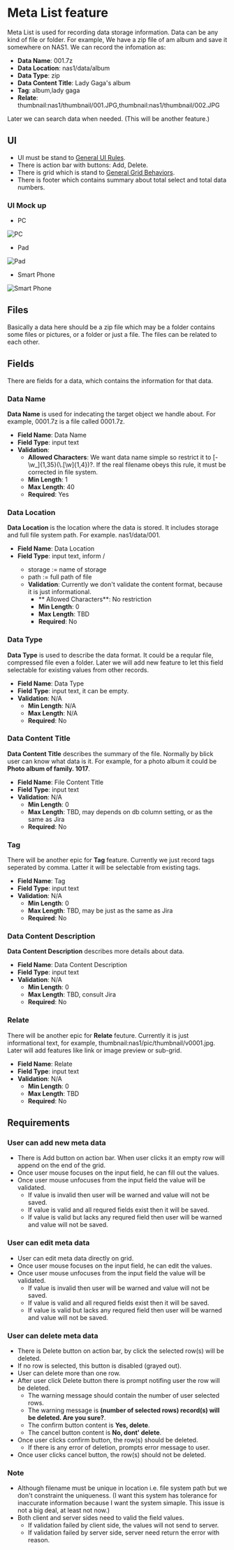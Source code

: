 # Meta List feature
Meta List is used for recording data storage information. Data can be any kind of file or folder. For example, We have a zip file of am album and save it somewhere on NAS1. We can record the infomation as:
* **Data Name**: 001.7z
* **Data Location**: nas1/data/album
* **Data Type**: zip
* **Data Content Title**: Lady Gaga's album
* **Tag**: album,lady gaga
* **Relate**: thumbnail:nas1/thumbnail/001.JPG,thumbnail:nas1/thumbnail/002.JPG

Later we can search data when needed. (This will be another feature.)

## UI
* UI must be stand to [General UI Rules]().
* There is action bar with buttons: Add, Delete.
* There is grid which is stand to [General Grid Behaviors]().
* There is footer which contains summary about total select and total data numbers. 

### UI Mock up
* PC

![PC]()

* Pad

![Pad]()

* Smart Phone

![Smart Phone](/agile/epic-02-Meta_List_feature/images/ui-smart_phone.PNG)

## Files
Basically a data here should be a zip file which may be a folder contains some files or pictures, or a folder or just a file. The files can be related to each other.

## Fields
There are fields for a data, which contains the information for that data.

### Data Name
**Data Name** is used for indecating the target object we handle about. For example, 0001.7z is a file called 0001.7z.
* **Field Name**: Data Name
* **Field Type**: input text	
* **Validation**:
  * **Allowed Characters**: We want data name simple so restrict it to [-\w\_]{1,35}(\\.[\w]{1,4})?. If the real filename obeys this rule, it must be corrected in file system.
  * **Min Length**: 1
  * **Max Length**: 40
  * **Required**: Yes

### Data Location
**Data Location** is the location where the data is stored. It includes storage and full file system path. For example. nas1/data/001.
* **Field Name**: Data Location
* **Field Type**: input text, inform <storage>/<path>
  * storage := name of storage
  * path := full path of file
  * **Validation**: Currently we don't validate the content format, because it is just informational.
    * ** Allowed Characters**: No restriction
    * **Min Length**: 0
    * **Max Length**: TBD
    * **Required**: No

### Data Type
**Data Type** is used to describe the data format. It could be a reqular file, compressed file even a folder. Later we will add new feature to let this field selectable for existing values from other records.
* **Field Name**: Data Type
* **Field Type**: input text, it can be empty.
* **Validation**: N/A
  * **Min Length**: N/A
  * **Max Length**: N/A
  * **Required**: No

### Data Content Title
**Data Content Title** describes the summary of the file. Normally by blick user can know what data is it. For example, for a photo album it could be **Photo album of family. 1017**.
* **Field Name**: File Content Title	
* **Field Type**: input text
* **Validation**: N/A
  * **Min Length**: 0
  * **Max Length**: TBD, may depends on db column setting, or as the same as Jira
  * **Required**: No
	
### Tag
There will be another epic for **Tag** feature. Currently we just record tags seperated by comma. Latter it will be selectable from existing tags.
* **Field Name**: Tag
* **Field Type**: input text
* **Validation**: N/A
  * **Min Length**: 0
  * **Max Length**: TBD, may be just as the same as Jira
  * **Required**: No

### Data Content Description
**Data Content Description** describes more details about data.
* **Field Name**: Data Content Description
* **Field Type**: input text
* **Validation**: N/A
  * **Min Length**: 0
  * **Max Length**: TBD, consult Jira
  * **Required**: No

### Relate
There will be another epic for **Relate** feuture. Currently it is just informational text, for example, thumbnail:nas1/pic/thumbnail/v0001.jpg. Later will add features like link or image preview or sub-grid.
* **Field Name**: Relate
* **Field Type**: input text
* **Validation**: N/A
  * **Min Length**: 0
  * **Max Length**: TBD
  * **Required**: No

## Requirements
### User can add new meta data
* There is Add button on action bar. When user clicks it an empty row will append on the end of the grid.
* Once user mouse focuses on the input field, he can fill out the values.
* Once user mouse unfocuses from the input field the value will be validated.
  * If value is invalid then user will be warned and value will not be saved.
  * If value is valid and all requred fields exist then it will be saved.
  * If value is valid but lacks any requred field then user will be warned and value will not be saved.

### User can edit meta data
* User can edit meta data directly on grid.
* Once user mouse focuses on the input field, he can edit the values.
* Once user mouse unfocuses from the input field the value will be validated.
  * If value is invalid then user will be warned and value will not be saved.
  * If value is valid and all requred fields exist then it will be saved.
  * If value is valid but lacks any requred field then user will be warned and value will not be saved.

### User can delete meta data
* There is Delete button on action bar, by click the selected row(s) will be deleted.
* If no row is selected, this button is disabled (grayed out).
* User can delete more than one row.
* After user click Delete button there is prompt notifing user the row will be deleted.
  * The warning message should contain the number of user selected rows.
  * The warning message is **(number of selected rows) record(s) will be deleted. Are you sure?**.
  * The confirm button content is **Yes, delete**.
  * The cancel button content is **No, dont' delete**.
* Once user clicks confirm button, the row(s) should be deleted.
  * If there is any error of deletion, prompts error message to user.
* Once user clicks cancel button, the row(s) should not be deleted.

### Note
* Although filename must be unique in location i.e. file system path but we don't constraint the uniqueness. (I want this system has tolerance for inaccurate information because I want the system simaple. This issue is not a big deal, at least not now.)
* Both client and server sides need to valid the field values.
  * If validation failed by client side, the values will not send to server.
  * If validation failed by server side, server need return the error with reason.

